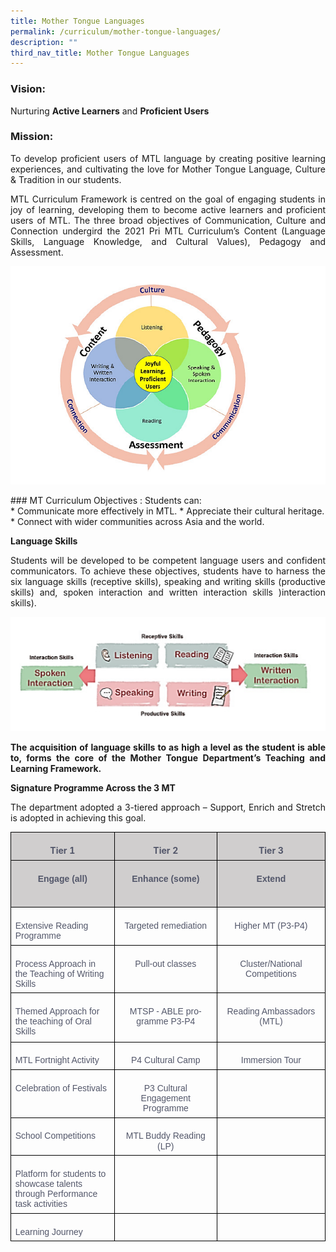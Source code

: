 ```yaml
---
title: Mother Tongue Languages
permalink: /curriculum/mother-tongue-languages/
description: ""
third_nav_title: Mother Tongue Languages
---
```

### Vision:
Nurturing <b>Active Learners</b> and <b>Proficient Users</b>


### Mission:
<p style="text-align: justify;">To develop proficient users of MTL language by creating positive learning experiences, and cultivating the love for Mother Tongue Language, Culture &amp; Tradition in our students.


</p><p style="text-align: justify;">MTL Curriculum Framework is centred on the goal of engaging students in joy of learning, developing them to become active learners and proficient users of MTL. The three broad objectives of Communication, Culture and Connection undergird the 2021 Pri MTL Curriculum’s Content (Language Skills, Language Knowledge, and Cultural Values), Pedagogy and Assessment.</p>
	
![](/images/MT%20diagram.png)
 <p></p>
### MT Curriculum Objectives : 
Students can:<br>
* Communicate more effectively in MTL.
* Appreciate their cultural heritage.
* Connect with wider communities across Asia and the world.

<b>Language Skills</b><br>
<p style="text-align: justify;">Students will be developed to be competent language users and confident communicators. To achieve these objectives, students have to harness the six language skills (receptive skills), speaking and writing skills (productive skills) and, spoken interaction and written interaction skills )interaction skills).</p>


![](/images/MT%20skills.png)
	<br>
	
<p></p><p style="text-align: justify;"><b>The acquisition of language skills to as high a level as the student is able to, forms the core of the Mother Tongue Department’s Teaching and Learning Framework.</b>

<b>Signature Programme Across the 3 MT</b><br></p><p style="text-align: justify;">The department adopted a 3-tiered approach –
Support, Enrich and Stretch is adopted in achieving this goal.

<table class="MsoNormalTable" border="1" cellspacing="0" cellpadding="0" width="619" style="border-collapse:collapse;mso-table-layout-alt:fixed;border:none;
 mso-border-alt:solid black 1.0pt;mso-yfti-tbllook:1536;mso-padding-alt:0cm 5.4pt 0cm 5.4pt;
 mso-border-insideh:1.0pt solid black;mso-border-insidev:1.0pt solid black"><tbody><tr style="mso-yfti-irow:0;mso-yfti-firstrow:yes"><td width="207" valign="top" style="width:155.25pt;border:solid black 1.0pt;
  background:#D0CECE;mso-background-themecolor:background2;mso-background-themeshade:
  230;padding:5.0pt 5.0pt 5.0pt 5.0pt"><p class="MsoNormal" align="center" style="margin-bottom:0cm;text-align:center;
  line-height:normal;mso-pagination:none;border:none;mso-padding-alt:31.0pt 31.0pt 31.0pt 31.0pt;
  mso-border-shadow:yes"><b style="mso-bidi-font-weight:normal"><span lang="EN-GB" style="color:#53576A">Tier 1</span></b></p></td><td width="206" valign="top" style="width:154.5pt;border:solid black 1.0pt;
  border-left:none;mso-border-left-alt:solid black 1.0pt;background:#D0CECE;
  mso-background-themecolor:background2;mso-background-themeshade:230;
  padding:5.0pt 5.0pt 5.0pt 5.0pt"><p class="MsoNormal" align="center" style="margin-bottom:0cm;text-align:center;
  line-height:normal;mso-pagination:none;border:none;mso-padding-alt:31.0pt 31.0pt 31.0pt 31.0pt;
  mso-border-shadow:yes"><b style="mso-bidi-font-weight:normal"><span lang="EN-GB" style="color:#53576A">Tier 2</span></b></p></td><td width="206" valign="top" style="width:154.5pt;border:solid black 1.0pt;
  border-left:none;mso-border-left-alt:solid black 1.0pt;background:#D0CECE;
  mso-background-themecolor:background2;mso-background-themeshade:230;
  padding:5.0pt 5.0pt 5.0pt 5.0pt"><p class="MsoNormal" align="center" style="margin-bottom:0cm;text-align:center;
  line-height:normal;mso-pagination:none;border:none;mso-padding-alt:31.0pt 31.0pt 31.0pt 31.0pt;
  mso-border-shadow:yes"><b style="mso-bidi-font-weight:normal"><span lang="EN-GB" style="color:#53576A">Tier 3</span></b></p></td></tr><tr style="mso-yfti-irow:1"><td width="207" valign="top" style="width:155.25pt;border:solid black 1.0pt;
  border-top:none;mso-border-top-alt:solid black 1.0pt;background:#D0CECE;
  mso-background-themecolor:background2;mso-background-themeshade:230;
  padding:5.0pt 5.0pt 5.0pt 5.0pt"><p class="MsoNormal" align="center" style="margin-bottom:0cm;text-align:center;
  line-height:115%;mso-pagination:none"><b style="mso-bidi-font-weight:normal"><span lang="EN-GB" style="font-family:&quot;Arial&quot;,sans-serif;mso-fareast-font-family:
  Arial;color:#53576A">Engage (all)</span></b></p><p class="MsoNormal" align="center" style="margin-bottom:0cm;text-align:center;
  line-height:normal;mso-pagination:none;border:none;mso-padding-alt:31.0pt 31.0pt 31.0pt 31.0pt;
  mso-border-shadow:yes"><b style="mso-bidi-font-weight:normal"><span lang="EN-GB" style="color:#53576A">&nbsp;</span></b></p></td><td width="206" valign="top" style="width:154.5pt;border-top:none;border-left:
  none;border-bottom:solid black 1.0pt;border-right:solid black 1.0pt;
  mso-border-top-alt:solid black 1.0pt;mso-border-left-alt:solid black 1.0pt;
  background:#D0CECE;mso-background-themecolor:background2;mso-background-themeshade:
  230;padding:5.0pt 5.0pt 5.0pt 5.0pt"><p class="MsoNormal" align="center" style="margin-bottom:0cm;text-align:center;
  line-height:115%;mso-pagination:none"><b style="mso-bidi-font-weight:normal"><span lang="EN-GB" style="font-family:&quot;Arial&quot;,sans-serif;mso-fareast-font-family:
  Arial;color:#53576A">Enhance (some)</span></b></p><p class="MsoNormal" align="center" style="margin-bottom:0cm;text-align:center;
  line-height:normal;mso-pagination:none;border:none;mso-padding-alt:31.0pt 31.0pt 31.0pt 31.0pt;
  mso-border-shadow:yes"><b style="mso-bidi-font-weight:normal"><span lang="EN-GB" style="color:#53576A">&nbsp;</span></b></p></td><td width="206" valign="top" style="width:154.5pt;border-top:none;border-left:
  none;border-bottom:solid black 1.0pt;border-right:solid black 1.0pt;
  mso-border-top-alt:solid black 1.0pt;mso-border-left-alt:solid black 1.0pt;
  background:#D0CECE;mso-background-themecolor:background2;mso-background-themeshade:
  230;padding:5.0pt 5.0pt 5.0pt 5.0pt"><p class="MsoNormal" align="center" style="margin-bottom:0cm;text-align:center;
  line-height:115%;mso-pagination:none"><b style="mso-bidi-font-weight:normal"><span lang="EN-GB" style="font-family:&quot;Arial&quot;,sans-serif;mso-fareast-font-family:
  Arial;color:#53576A">Extend</span></b></p><p class="MsoNormal" align="center" style="margin-bottom:0cm;text-align:center;
  line-height:normal;mso-pagination:none;border:none;mso-padding-alt:31.0pt 31.0pt 31.0pt 31.0pt;
  mso-border-shadow:yes"><b style="mso-bidi-font-weight:normal"><span lang="EN-GB" style="color:#53576A">&nbsp;</span></b></p></td></tr><tr style="mso-yfti-irow:2"><td width="207" valign="top" style="width:155.25pt;border:solid black 1.0pt;
  border-top:none;mso-border-top-alt:solid black 1.0pt;padding:5.0pt 5.0pt 5.0pt 5.0pt"><p class="MsoNormal" style="margin-bottom:0cm;line-height:115%;mso-pagination:
  none"><span lang="EN-GB" style="font-family:&quot;Arial&quot;,sans-serif;mso-fareast-font-family:Arial;
  color:#53576A">Extensive Reading Programme</span></p></td><td width="206" valign="top" style="width:154.5pt;border-top:none;border-left:
  none;border-bottom:solid black 1.0pt;border-right:solid black 1.0pt;
  mso-border-top-alt:solid black 1.0pt;mso-border-left-alt:solid black 1.0pt;
  padding:5.0pt 5.0pt 5.0pt 5.0pt"><p class="MsoNormal" align="center" style="margin-bottom:0cm;text-align:center;
  line-height:115%;mso-pagination:none"><span lang="EN-GB" style="font-family:&quot;Arial&quot;,sans-serif;mso-fareast-font-family:
  Arial;color:#53576A">Targeted remediation</span></p></td><td width="206" valign="top" style="width:154.5pt;border-top:none;border-left:
  none;border-bottom:solid black 1.0pt;border-right:solid black 1.0pt;
  mso-border-top-alt:solid black 1.0pt;mso-border-left-alt:solid black 1.0pt;
  padding:5.0pt 5.0pt 5.0pt 5.0pt"><p class="MsoNormal" align="center" style="margin-bottom:0cm;text-align:center;
  line-height:115%;mso-pagination:none"><span lang="EN-GB" style="font-family:&quot;Arial&quot;,sans-serif;mso-fareast-font-family:
  Arial;color:#53576A">Higher MT (P3-P4)</span></p></td></tr><tr style="mso-yfti-irow:3"><td width="207" valign="top" style="width:155.25pt;border:solid black 1.0pt;
  border-top:none;mso-border-top-alt:solid black 1.0pt;padding:5.0pt 5.0pt 5.0pt 5.0pt"><p class="MsoNormal" style="margin-bottom:0cm;line-height:115%;mso-pagination:
  none"><span lang="EN-GB" style="font-family:&quot;Arial&quot;,sans-serif;mso-fareast-font-family:Arial;
  color:#53576A">Process Approach in the Teaching of Writing Skills</span></p></td><td width="206" valign="top" style="width:154.5pt;border-top:none;border-left:
  none;border-bottom:solid black 1.0pt;border-right:solid black 1.0pt;
  mso-border-top-alt:solid black 1.0pt;mso-border-left-alt:solid black 1.0pt;
  padding:5.0pt 5.0pt 5.0pt 5.0pt"><p class="MsoNormal" align="center" style="margin-bottom:0cm;text-align:center;
  line-height:115%;mso-pagination:none"><span lang="EN-GB" style="font-family:&quot;Arial&quot;,sans-serif;mso-fareast-font-family:
  Arial;color:#53576A">Pull-out classes</span></p></td><td width="206" valign="top" style="width:154.5pt;border-top:none;border-left:
  none;border-bottom:solid black 1.0pt;border-right:solid black 1.0pt;
  mso-border-top-alt:solid black 1.0pt;mso-border-left-alt:solid black 1.0pt;
  padding:5.0pt 5.0pt 5.0pt 5.0pt"><p class="MsoNormal" align="center" style="margin-bottom:0cm;text-align:center;
  line-height:115%;mso-pagination:none"><span lang="EN-GB" style="font-family:&quot;Arial&quot;,sans-serif;mso-fareast-font-family:
  Arial;color:#53576A">Cluster/National Competitions</span></p></td></tr><tr style="mso-yfti-irow:4;height:48.0pt"><td width="207" valign="top" style="width:155.25pt;border:solid black 1.0pt;
  border-top:none;mso-border-top-alt:solid black 1.0pt;padding:5.0pt 5.0pt 5.0pt 5.0pt;
  height:48.0pt"><p class="MsoNormal" style="margin-bottom:0cm;line-height:115%;mso-pagination:
  none"><span lang="EN-GB" style="font-family:&quot;Arial&quot;,sans-serif;mso-fareast-font-family:Arial;
  color:#53576A">Themed Approach for the teaching of Oral Skills<span style="mso-spacerun:yes">&nbsp;</span></span></p></td><td width="206" valign="top" style="width:154.5pt;border-top:none;border-left:
  none;border-bottom:solid black 1.0pt;border-right:solid black 1.0pt;
  mso-border-top-alt:solid black 1.0pt;mso-border-left-alt:solid black 1.0pt;
  padding:5.0pt 5.0pt 5.0pt 5.0pt;height:48.0pt"><p class="MsoNormal" align="center" style="margin-bottom:0cm;text-align:center;
  line-height:115%;mso-pagination:none"><span lang="EN-GB" style="font-family:&quot;Arial&quot;,sans-serif;mso-fareast-font-family:
  Arial;color:#53576A">MTSP - ABLE programme P3-P4</span></p></td><td width="206" valign="top" style="width:154.5pt;border-top:none;border-left:
  none;border-bottom:solid black 1.0pt;border-right:solid black 1.0pt;
  mso-border-top-alt:solid black 1.0pt;mso-border-left-alt:solid black 1.0pt;
  padding:5.0pt 5.0pt 5.0pt 5.0pt;height:48.0pt"><p class="MsoNormal" align="center" style="margin-bottom:0cm;text-align:center;
  line-height:115%;mso-pagination:none"><span lang="EN-GB" style="font-family:&quot;Arial&quot;,sans-serif;mso-fareast-font-family:
  Arial;color:#53576A">Reading Ambassadors (MTL)</span></p></td></tr><tr style="mso-yfti-irow:5"><td width="207" valign="top" style="width:155.25pt;border:solid black 1.0pt;
  border-top:none;mso-border-top-alt:solid black 1.0pt;padding:5.0pt 5.0pt 5.0pt 5.0pt"><p class="MsoNormal" style="margin-bottom:0cm;line-height:115%;mso-pagination:
  none"><span lang="EN-GB" style="font-family:&quot;Arial&quot;,sans-serif;mso-fareast-font-family:Arial;
  color:#53576A">MTL Fortnight Activity</span></p></td><td width="206" valign="top" style="width:154.5pt;border-top:none;border-left:
  none;border-bottom:solid black 1.0pt;border-right:solid black 1.0pt;
  mso-border-top-alt:solid black 1.0pt;mso-border-left-alt:solid black 1.0pt;
  padding:5.0pt 5.0pt 5.0pt 5.0pt"><p class="MsoNormal" align="center" style="margin-bottom:0cm;text-align:center;
  line-height:115%;mso-pagination:none"><span lang="EN-GB" style="font-family:&quot;Arial&quot;,sans-serif;mso-fareast-font-family:
  Arial;color:#53576A">P4 Cultural Camp</span></p></td><td width="206" valign="top" style="width:154.5pt;border-top:none;border-left:
  none;border-bottom:solid black 1.0pt;border-right:solid black 1.0pt;
  mso-border-top-alt:solid black 1.0pt;mso-border-left-alt:solid black 1.0pt;
  padding:5.0pt 5.0pt 5.0pt 5.0pt"><p class="MsoNormal" align="center" style="margin-bottom:0cm;text-align:center;
  line-height:115%;mso-pagination:none"><span lang="EN-GB" style="font-family:&quot;Arial&quot;,sans-serif;mso-fareast-font-family:
  Arial;color:#53576A">Immersion Tour</span></p></td></tr><tr style="mso-yfti-irow:6"><td width="207" valign="top" style="width:155.25pt;border:solid black 1.0pt;
  border-top:none;mso-border-top-alt:solid black 1.0pt;padding:5.0pt 5.0pt 5.0pt 5.0pt"><p class="MsoNormal" style="margin-bottom:0cm;line-height:115%;mso-pagination:
  none"><span lang="EN-GB" style="font-family:&quot;Arial&quot;,sans-serif;mso-fareast-font-family:Arial;
  color:#53576A">Celebration of Festivals</span></p></td><td width="206" valign="top" style="width:154.5pt;border-top:none;border-left:
  none;border-bottom:solid black 1.0pt;border-right:solid black 1.0pt;
  mso-border-top-alt:solid black 1.0pt;mso-border-left-alt:solid black 1.0pt;
  padding:5.0pt 5.0pt 5.0pt 5.0pt"><p class="MsoNormal" align="center" style="margin-bottom:0cm;text-align:center;
  line-height:115%;mso-pagination:none"><span lang="EN-GB" style="font-family:&quot;Arial&quot;,sans-serif;mso-fareast-font-family:
  Arial;color:#53576A">P3 Cultural Engagement Programme</span></p></td><td width="206" valign="top" style="width:154.5pt;border-top:none;border-left:
  none;border-bottom:solid black 1.0pt;border-right:solid black 1.0pt;
  mso-border-top-alt:solid black 1.0pt;mso-border-left-alt:solid black 1.0pt;
  padding:5.0pt 5.0pt 5.0pt 5.0pt"><p class="MsoNormal" align="center" style="margin-bottom:0cm;text-align:center;
  line-height:115%;mso-pagination:none"><span lang="EN-GB" style="font-family:&quot;Arial&quot;,sans-serif;mso-fareast-font-family:
  Arial;color:#53576A">&nbsp;</span></p></td></tr><tr style="mso-yfti-irow:7"><td width="207" valign="top" style="width:155.25pt;border:solid black 1.0pt;
  border-top:none;mso-border-top-alt:solid black 1.0pt;padding:5.0pt 5.0pt 5.0pt 5.0pt"><p class="MsoNormal" style="margin-bottom:0cm;line-height:115%;mso-pagination:
  none"><span lang="EN-GB" style="font-family:&quot;Arial&quot;,sans-serif;mso-fareast-font-family:Arial;
  color:#53576A">School Competitions</span></p></td><td width="206" valign="top" style="width:154.5pt;border-top:none;border-left:
  none;border-bottom:solid black 1.0pt;border-right:solid black 1.0pt;
  mso-border-top-alt:solid black 1.0pt;mso-border-left-alt:solid black 1.0pt;
  padding:5.0pt 5.0pt 5.0pt 5.0pt"><p class="MsoNormal" align="center" style="margin-bottom:0cm;text-align:center;
  line-height:115%;mso-pagination:none"><span lang="EN-GB" style="font-family:&quot;Arial&quot;,sans-serif;mso-fareast-font-family:
  Arial;color:#53576A">MTL Buddy Reading (LP)</span></p></td><td width="206" valign="top" style="width:154.5pt;border-top:none;border-left:
  none;border-bottom:solid black 1.0pt;border-right:solid black 1.0pt;
  mso-border-top-alt:solid black 1.0pt;mso-border-left-alt:solid black 1.0pt;
  padding:5.0pt 5.0pt 5.0pt 5.0pt"><p class="MsoNormal" align="center" style="margin-bottom:0cm;text-align:center;
  line-height:115%;mso-pagination:none"><span lang="EN-GB" style="font-family:&quot;Arial&quot;,sans-serif;mso-fareast-font-family:
  Arial;color:#53576A">&nbsp;</span></p></td></tr><tr style="mso-yfti-irow:8"><td width="207" valign="top" style="width:155.25pt;border:solid black 1.0pt;
  border-top:none;mso-border-top-alt:solid black 1.0pt;padding:5.0pt 5.0pt 5.0pt 5.0pt"><p class="MsoNormal" style="margin-bottom:0cm;line-height:115%;mso-pagination:
  none"><span lang="EN-GB" style="font-family:&quot;Arial&quot;,sans-serif;mso-fareast-font-family:Arial;
  color:#53576A">Platform for students to showcase talents through Performance task activities</span></p></td><td width="206" valign="top" style="width:154.5pt;border-top:none;border-left:
  none;border-bottom:solid black 1.0pt;border-right:solid black 1.0pt;
  mso-border-top-alt:solid black 1.0pt;mso-border-left-alt:solid black 1.0pt;
  padding:5.0pt 5.0pt 5.0pt 5.0pt"><p class="MsoNormal" align="center" style="margin-bottom:0cm;text-align:center;
  line-height:115%;mso-pagination:none"><span lang="EN-GB" style="font-family:&quot;Arial&quot;,sans-serif;mso-fareast-font-family:
  Arial;color:#53576A">&nbsp;</span></p></td><td width="206" valign="top" style="width:154.5pt;border-top:none;border-left:
  none;border-bottom:solid black 1.0pt;border-right:solid black 1.0pt;
  mso-border-top-alt:solid black 1.0pt;mso-border-left-alt:solid black 1.0pt;
  padding:5.0pt 5.0pt 5.0pt 5.0pt"><p class="MsoNormal" align="center" style="margin-bottom:0cm;text-align:center;
  line-height:115%;mso-pagination:none"><span lang="EN-GB" style="font-family:&quot;Arial&quot;,sans-serif;mso-fareast-font-family:
  Arial;color:#53576A">&nbsp;</span></p></td></tr><tr style="mso-yfti-irow:9;mso-yfti-lastrow:yes"><td width="207" valign="top" style="width:155.25pt;border:solid black 1.0pt;
  border-top:none;mso-border-top-alt:solid black 1.0pt;padding:5.0pt 5.0pt 5.0pt 5.0pt"><p class="MsoNormal" style="margin-bottom:0cm;line-height:115%;mso-pagination:
  none"><span lang="EN-GB" style="font-family:&quot;Arial&quot;,sans-serif;mso-fareast-font-family:Arial;
  color:#53576A">Learning Journey</span></p></td><td width="206" valign="top" style="width:154.5pt;border-top:none;border-left:
  none;border-bottom:solid black 1.0pt;border-right:solid black 1.0pt;
  mso-border-top-alt:solid black 1.0pt;mso-border-left-alt:solid black 1.0pt;
  padding:5.0pt 5.0pt 5.0pt 5.0pt"><p class="MsoNormal" align="center" style="margin-bottom:0cm;text-align:center;
  line-height:115%;mso-pagination:none"><span lang="EN-GB" style="font-family:&quot;Arial&quot;,sans-serif;mso-fareast-font-family:
  Arial;color:#53576A">&nbsp;</span></p></td><td width="206" valign="top" style="width:154.5pt;border-top:none;border-left:
  none;border-bottom:solid black 1.0pt;border-right:solid black 1.0pt;
  mso-border-top-alt:solid black 1.0pt;mso-border-left-alt:solid black 1.0pt;
  padding:5.0pt 5.0pt 5.0pt 5.0pt"><p class="MsoNormal" align="center" style="margin-bottom:0cm;text-align:center;
  line-height:115%;mso-pagination:none"><span lang="EN-GB" style="font-family:&quot;Arial&quot;,sans-serif;mso-fareast-font-family:
  Arial;color:#53576A">&nbsp;</span></p></td></tr></tbody></table></p><p></p>
